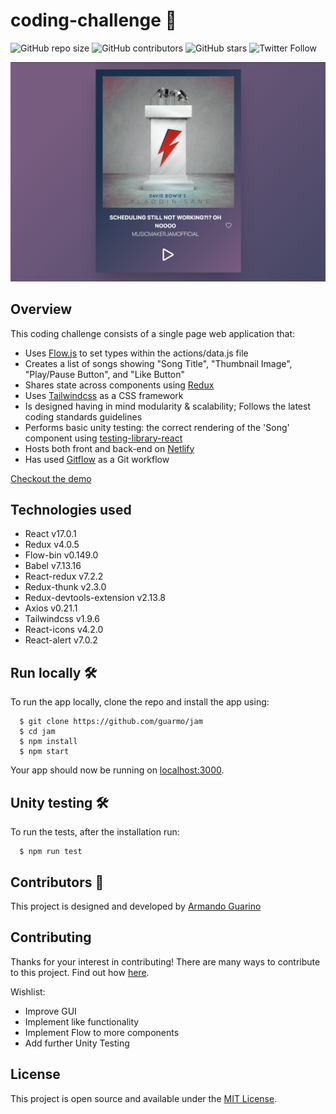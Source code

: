 # coding-challenge :rocket:

![GitHub repo size](https://img.shields.io/github/repo-size/guarmo/jam)
![GitHub contributors](https://img.shields.io/github/contributors/guarmo/jam)
![GitHub stars](https://img.shields.io/github/stars/guarmo/jam?style=social)
![Twitter Follow](https://img.shields.io/twitter/follow/_guarmo?style=social)

![Screenshot](Screenshot.png)

## Overview

This coding challenge consists of a single page web application that:

- Uses [Flow.js](https://flow.org/) to set types within the actions/data.js file
- Creates a list of songs showing "Song Title", "Thumbnail Image", "Play/Pause Button", and "Like Button"
- Shares state across components using [Redux](https://redux.js.org/)
- Uses [Tailwindcss](https://tailwindcss.com/) as a CSS framework
- Is designed having in mind modularity & scalability; Follows the latest coding standards guidelines
- Performs basic unity testing: the correct rendering of the 'Song' component using [testing-library-react](https://testing-library.com/docs/react-testing-library/intro/)
- Hosts both front and back-end on [Netlify](https://jam-challenge.netlify.app/)
- Has used [Gitflow](https://www.atlassian.com/git/tutorials/comparing-workflows/gitflow-workflow) as a Git workflow

[Checkout the demo](https://jam-challenge.netlify.app/)

## Technologies used

- React v17.0.1
- Redux v4.0.5
- Flow-bin v0.149.0
- Babel v7.13.16
- React-redux v7.2.2
- Redux-thunk v2.3.0
- Redux-devtools-extension v2.13.8
- Axios v0.21.1
- Tailwindcss v1.9.6
- React-icons v4.2.0
- React-alert v7.0.2

## Run locally :hammer_and_wrench:

To run the app locally, clone the repo and install the app using:

```
  $ git clone https://github.com/guarmo/jam
  $ cd jam
  $ npm install
  $ npm start
```

Your app should now be running on [localhost:3000](http://localhost:3000/).

## Unity testing :hammer_and_wrench:

To run the tests, after the installation run:

```
  $ npm run test
```

## Contributors :sparkler:

This project is designed and developed by [Armando Guarino](https://armandoguarino.dev)

## Contributing

Thanks for your interest in contributing! There are many ways to contribute to this project. Find out how [here](https://gist.github.com/MarcDiethelm/7303312).

Wishlist:

- Improve GUI
- Implement like functionality 
- Implement Flow to more components
- Add further Unity Testing

## License

This project is open source and available under the [MIT License](LICENSE.md).
